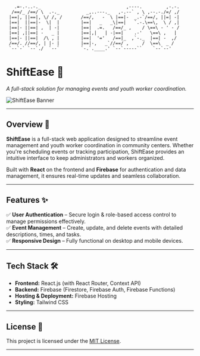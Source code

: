 ```
   .=-.-..-._                                ,----.         ,-.-. 
  /==/_ /==/ \  .-._          _,..---._   ,-.--` , \ ,--.-./=/ ,/ 
 |==|, ||==|, \/ /, /       /==/,   -  \ |==|-  _.-`/==/, ||=| -| 
 |==|  ||==|-  \|  |        |==|   _   _\|==|   `.-.\==\,  \ / ,| 
 |==|- ||==| ,  | -|        |==|  .=.   /==/_ ,    / \==\ - ' - / 
 |==| ,||==| -   _ |        |==|,|   | -|==|    .-'   \==\ ,   |  
 |==|- ||==|  /\ , |        |==|  '='   /==|_  ,`-._  |==| -  ,/  
 /==/. //==/, | |- |        |==|-,   _`//==/ ,     /  \==\  _ /   
 `--`-` `--`./  `--`        `-.`.____.' `--`-----``    `--`--'
```


# **ShiftEase** 🚀  
_A full-stack solution for managing events and youth worker coordination._

![ShiftEase Banner](https://raw.githubusercontent.com/wh1ter0seunm4skedX/my-github-pages-app/refs/heads/main/src/assets/welcome-icon.png)  

---

## **Overview** 📌  

**ShiftEase** is a full-stack web application designed to streamline event management and youth worker coordination in community centers. Whether you're scheduling events or tracking participation, ShiftEase provides an intuitive interface to keep administrators and workers organized.  

Built with **React** on the frontend and **Firebase** for authentication and data management, it ensures real-time updates and seamless collaboration.  

---

## **Features** ✨  

✅ **User Authentication** – Secure login & role-based access control to manage permissions effectively.  
✅ **Event Management** – Create, update, and delete events with detailed descriptions, times, and tasks.  
✅ **Responsive Design** – Fully functional on desktop and mobile devices.  

---

## **Tech Stack** 🛠  

- **Frontend:** React.js (with React Router, Context API)  
- **Backend:** Firebase (Firestore, Firebase Auth, Firebase Functions)  
- **Hosting & Deployment:** Firebase Hosting  
- **Styling:** Tailwind CSS 

---

## **License** 📜  

This project is licensed under the [MIT License](LICENSE).  

---
